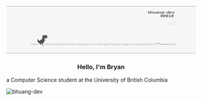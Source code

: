 <p align="center">
  <img src="https://github.com/bhuang-dev/bhuang-dev/blob/main/Banner%20GIF%20V4.gif" width="750" title="preview">
</p>

<h3 align="center">Hello, I'm Bryan</h3>
<h8 align="center">a Computer Science student at the University of British Columbia</h8>

<p align="left"> <img src="https://komarev.com/ghpvc/?username=bhuang-dev&label=Profile%20views&color=0e75b6&style=flat" alt="bhuang-dev" /> </p>
